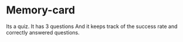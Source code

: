 # Memory-card
Its a quiz.
It has 3 questions
And it keeps track of the success rate and correctly answered questions.
